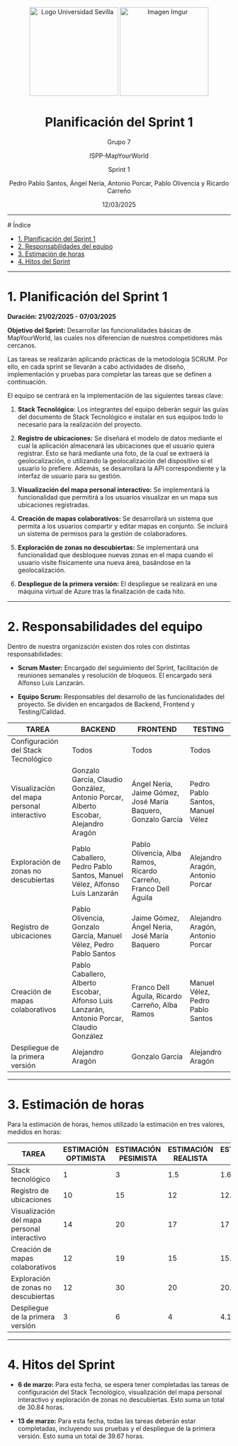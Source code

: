 <p align="center">
  <img src="https://www.ucm.es/al-acmes/file/logo-universidad-sevilla/?ver" alt="Logo Universidad Sevilla" width="200" height="200">
  <img src="https://i.imgur.com/vlzkG4H.png" alt="Imagen Imgur" width="auto" height="200">
</p>

<h1 align="center">Planificación del Sprint 1</h1>

<p align="center">
    Grupo 7
</p>
<p align="center">
    ISPP-MapYourWorld
</p>
<p align="center">
    Sprint 1
</p>
<p align="center">
    Pedro Pablo Santos, Ángel Neria, Antonio Porcar, Pablo Olivencia y Ricardo Carreño
</p>
<p align="center">
    12/03/2025
</p>

---

<!-- omit in toc--> # Índice

- [1. Planificación del Sprint 1](#1-planificación-del-sprint-1)
- [2. Responsabilidades del equipo](#2-responsabilidades-del-equipo)
- [3. Estimación de horas](#3-estimación-de-horas)
- [4. Hitos del Sprint](#4-hitos-del-sprint)

---

# 1. Planificación del Sprint 1

**Duración: 21/02/2025 - 07/03/2025**

**Objetivo del Sprint:** Desarrollar las funcionalidades básicas de
MapYourWorld, las cuales nos diferencian de nuestros competidores más
cercanos.

Las tareas se realizarán aplicando prácticas de la metodología SCRUM.
Por ello, en cada sprint se llevarán a cabo actividades de diseño,
implementación y pruebas para completar las tareas que se definen a
continuación.

El equipo se centrará en la implementación de las siguientes tareas clave:

1.  **Stack Tecnológico**: Los integrantes del equipo deberán seguir las
guías del documento de Stack Tecnológico e instalar en sus
equipos todo lo necesario para la realización del proyecto.

2.  **Registro de ubicaciones:** Se diseñará el modelo de datos mediante
el cual la aplicación almacenará las ubicaciones que el usuario
quiera registrar. Esto se hará mediante una foto, de la cual se extraerá la geolocalización, o utilizando la geolocalización del dispositivo si el usuario lo prefiere. Además, se desarrollará la API correspondiente y la interfaz de usuario para su gestión.

3.  **Visualización del mapa personal interactivo:** Se implementará la
funcionalidad que permitirá a los usuarios visualizar en un mapa sus
ubicaciones registradas.

4.  **Creación de mapas colaborativos:** Se desarrollará un sistema que
permita a los usuarios compartir y editar mapas en conjunto. Se
incluirá un sistema de permisos para la gestión de colaboradores.

5.  **Exploración de zonas no descubiertas:** Se implementará una
funcionalidad que desbloquee nuevas zonas en el mapa cuando el
usuario visite físicamente una nueva área, basándose en la
geolocalización.

6.  **Despliegue de la primera versión:** El despliegue se realizará en
una máquina virtual de Azure tras la finalización de cada hito.

---

# 2. Responsabilidades del equipo

Dentro de nuestra organización existen dos roles con distintas
responsabilidades:

-   **Scrum Master:** Encargado del seguimiento del Sprint, facilitación
de reuniones semanales y resolución de bloqueos. El encargado será
Alfonso Luis Lanzarán.

-   **Equipo Scrum:** Responsables del desarrollo de las funcionalidades
del proyecto. Se dividen en encargados de Backend, Frontend y Testing/Calidad.

| TAREA                 | BACKEND                                 | FRONTEND                                    | TESTING                     |
|-----------------------|---------------------------------------|---------------------------------------------|-----------------------------|
| Configuración del Stack Tecnológico | Todos                                   | Todos                                       | Todos                       |
| Visualización del mapa personal interactivo | Gonzalo García, Claudio González, Antonio Porcar, Alberto Escobar, Alejandro Aragón | Ángel Neria, Jaime Gómez, José María Baquero, Gonzalo García | Pedro Pablo Santos, Manuel Vélez |
| Exploración de zonas no descubiertas | Pablo Caballero, Pedro Pablo Santos, Manuel Vélez, Alfonso Luis Lanzarán | Pablo Olivencia, Alba Ramos, Ricardo Carreño, Franco Dell Águila | Alejandro Aragón, Antonio Porcar |
| Registro de ubicaciones | Pablo Olivencia, Gonzalo García, Manuel Vélez, Pedro Pablo Santos | Jaime Gómez, Ángel Neria, José María Baquero | Alejandro Aragón, Antonio Porcar |
| Creación de mapas colaborativos | Pablo Caballero, Alberto Escobar, Alfonso Luis Lanzarán, Antonio Porcar, Claudio González | Franco Dell Águila, Ricardo Carreño, Alba Ramos | Manuel Vélez, Pedro Pablo Santos |
| Despliegue de la primera versión | Alejandro Aragón | Gonzalo García | Alejandro Aragón |

---

# 3. Estimación de horas

Para la estimación de horas, hemos utilizado la estimación en tres valores,
medidos en horas:

| TAREA                          | ESTIMACIÓN OPTIMISTA | ESTIMACIÓN PESIMISTA | ESTIMACIÓN REALISTA | ESTIMACIÓN FINAL |
|--------------------------------|----------------------|----------------------|---------------------|------------------|
| Stack tecnológico             | 1                    | 3                    | 1.5                 | 1.67             |
| Registro de ubicaciones        | 10                   | 15                   | 12                  | 12.17            |
| Visualización del mapa personal interactivo | 14                   | 20                   | 17                  | 17               |
| Creación de mapas colaborativos | 12                   | 19                   | 15                  | 15.17            |
| Exploración de zonas no descubiertas | 12                   | 30                   | 20                  | 20.33            |
| Despliegue de la primera versión | 3                    | 6                    | 4                   | 4.17             |

---

# 4. Hitos del Sprint

-   **6 de marzo:** Para esta fecha, se espera tener completadas las tareas de
configuración del Stack Tecnológico, visualización del mapa personal
interactivo y exploración de zonas no descubiertas. Esto suma un
total de 30.84 horas.

-   **13 de marzo:** Para esta fecha, todas las tareas deberán estar completadas,
incluyendo sus pruebas y el despliegue de la primera versión. Esto suma un
total de 39.67 horas.
